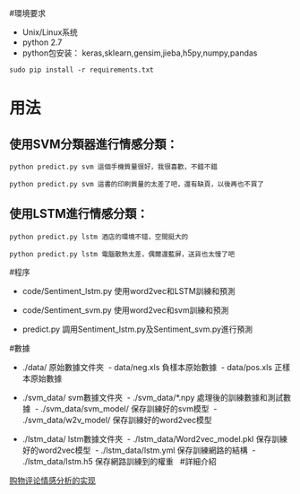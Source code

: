 #環境要求
- Unix/Linux系统
- python 2.7
- python包安装： keras,sklearn,gensim,jieba,h5py,numpy,pandas
```
sudo pip install -r requirements.txt
```
# 用法

## 使用SVM分類器進行情感分類：
```
python predict.py svm 這個手機質量很好，我很喜歡，不錯不錯

```
```
python predict.py svm 這書的印刷質量的太差了吧，還有缺頁，以後再也不買了

```

## 使用LSTM進行情感分類：
```
python predict.py lstm 酒店的環境不错，空間挺大的
```
```
python predict.py lstm 電腦散熱太差，偶爾還藍屏，送貨也太慢了吧
```
#程序
- code/Sentiment_lstm.py 使用word2vec和LSTM訓練和預測

- code/Sentiment_svm.py  使用word2vec和svm訓練和預測
- predict.py  調用Sentiment_lstm.py及Sentiment_svm.py進行預測

#數據
- ./data/ 原始數據文件夾
  - data/neg.xls 負樣本原始數據
  - data/pos.xls 正樣本原始數據

- ./svm_data/ svm數據文件夾
  - ./svm_data/\*.npy 處理後的訓練數據和測試數據
  - ./svm_data/svm_model/ 保存訓練好的svm模型
  - ./svm_data/w2v_model/ 保存訓練好的word2vec模型


- ./lstm_data/ lstm數據文件夾
  - ./lstm_data/Word2vec_model.pkl 保存訓練好的word2vec模型
  - ./lstm_data/lstm.yml  保存訓練網路的結構
  - ./lstm_data/lstm.h5  保存網路訓練到的權重
  
#詳細介紹

[购物评论情感分析的实现](http://buptldy.github.io/2016/07/20/2016-07-20-sentiment%20analysis/)
